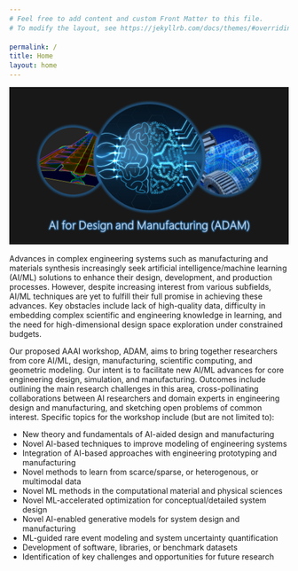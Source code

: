 ```yaml
---
# Feel free to add content and custom Front Matter to this file.
# To modify the layout, see https://jekyllrb.com/docs/themes/#overriding-theme-defaults

permalink: /
title: Home
layout: home
---
```


![](assets/img/graphics/ADAM_image.png)

Advances in complex engineering systems such as manufacturing and materials synthesis increasingly seek artificial intelligence/machine learning (AI/ML) solutions to enhance their design, development, and production processes. However, despite increasing interest from various subfields, AI/ML techniques are yet to fulfill their full promise in achieving these advances. Key obstacles include lack of high-quality data, difficulty in embedding complex scientific and engineering knowledge in learning, and the need for high-dimensional design space exploration under constrained budgets.

Our proposed AAAI  workshop, ADAM, aims to bring together researchers from core AI/ML, design, manufacturing, scientific computing, and geometric modeling. Our intent is to facilitate new AI/ML advances for core engineering design, simulation, and manufacturing. Outcomes include outlining the main research challenges in this area, cross-pollinating collaborations between AI researchers and domain experts in engineering design and manufacturing, and sketching open problems of common interest. Specific topics for the workshop include (but are not limited to):

- New theory and fundamentals of AI-aided design and manufacturing 
- Novel AI-based techniques to improve modeling of engineering systems 
- Integration of AI-based approaches with engineering prototyping and manufacturing 
- Novel methods to learn from scarce/sparse, or heterogenous, or multimodal data 
- Novel ML methods in the computational material and physical sciences 
- Novel ML-accelerated optimization for conceptual/detailed system design 
- Novel AI-enabled generative models for system design and manufacturing 
- ML-guided rare event modeling and system uncertainty quantification 
- Development of software, libraries, or benchmark datasets  
- Identification of key challenges and opportunities for future research  

